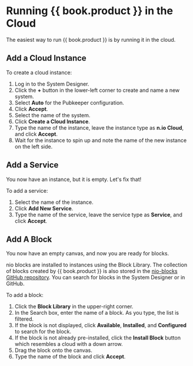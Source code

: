 # Running {{ book.product }} in the Cloud

The easiest way to run {{ book.product }} is by running it in the cloud.

## Add a Cloud Instance

To create a cloud instance:

1. Log in to the System Designer.
2. Click the **+** button in the lower-left corner to create and name a new system.
3. Select **Auto** for the Pubkeeper configuration.
3. Click **Accept**.
4. Select the name of the system.
5. Click **Create a Cloud Instance**.
6. Type the name of the instance, leave the instance type as **n.io Cloud**, and click **Accept**.
7. Wait for the instance to spin up and note the name of the new instance on the left side.

## Add a Service

You now have an instance, but it is empty. Let's fix that!

To add a service:

1. Select the name of the instance.
2. Click **Add New Service**.
3. Type the name of the service, leave the service type as **Service**, and click **Accept**.

## Add A Block

You now have an empty canvas, and now you are ready for blocks.

nio blocks are installed to instances using the Block Library. The collection of blocks created by {{ book.product }} is also stored in the [nio-blocks GitHub repository](https://github.com/nio-blocks). You can search for blocks in the System Designer or in GitHub. 

To add a block:

1. Click the **Block Library** in the upper-right corner.
2. In the Search box, enter the name of a block. As you type, the list is filtered.
3. If the block is not displayed, click **Available**, **Installed**, and **Configured** to search for the block.
3. If the block is not already pre-installed, click the **Install Block** button which resembles a cloud with a down arrow.
3. Drag the block onto the canvas.
5. Type the name of the block and click **Accept**. 
